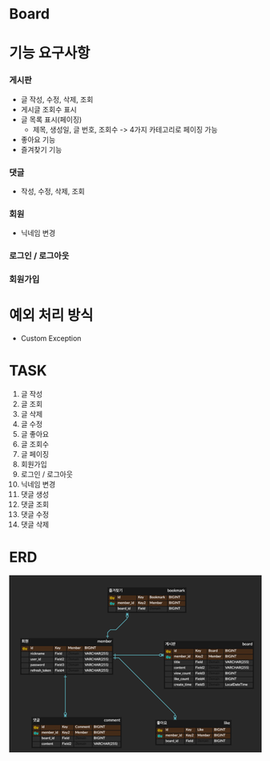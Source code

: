 # Board

# 기능 요구사항
### 게시판
- 글 작성, 수정, 삭제, 조회
- 게시글 조회수 표시
- 글 목록 표시(페이징)
  - 제목, 생성일, 글 번호, 조회수 -> 4가지 카테고리로 페이징 가능
- 좋아요 기능
- 즐겨찾기 기능
### 댓글
- 작성, 수정, 삭제, 조회
### 회원
- 닉네임 변경
### 로그인 / 로그아웃
### 회원가입

# 예외 처리 방식
- Custom Exception

# TASK
1. 글 작성
2. 글 조회 
3. 글 삭제 
4. 글 수정   
5. 글 좋아요
6. 글 조회수
7. 글 페이징
8. 회원가입 
9. 로그인 / 로그아웃
10. 닉네임 변경
11. 댓글 생성
12. 댓글 조회
13. 댓글 수정
14. 댓글 삭제

# ERD
![img.png](img.png)